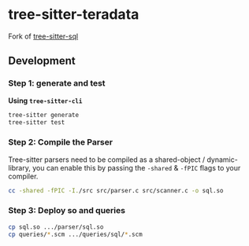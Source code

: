 # tree-sitter-teradata

Fork of [tree-sitter-sql](https://github.com/derekstride/tree-sitter-sql)

## Development

### Step 1: generate and test

**Using `tree-sitter-cli`**
```bash
tree-sitter generate
tree-sitter test
```

### Step 2: Compile the Parser

Tree-sitter parsers need to be compiled as a shared-object / dynamic-library, you can enable this by passing the
`-shared` & `-fPIC` flags to your compiler.

```bash
cc -shared -fPIC -I./src src/parser.c src/scanner.c -o sql.so
```

### Step 3: Deploy so and queries

```bash
cp sql.so .../parser/sql.so
cp queries/*.scm .../queries/sql/*.scm
```

